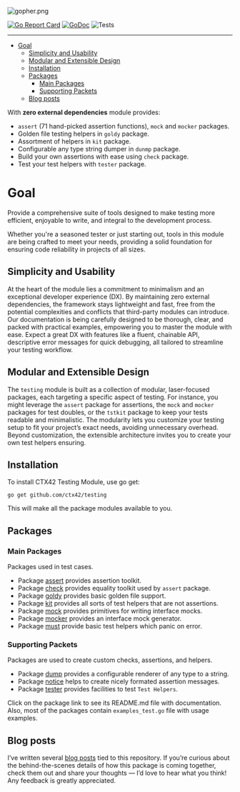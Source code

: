 ![gopher.png](doc/gopher.png)

[![Go Report Card](https://goreportcard.com/badge/github.com/ctx42/testing)](https://goreportcard.com/report/github.com/ctx42/testing)
[![GoDoc](https://img.shields.io/badge/api-Godoc-blue.svg)](https://pkg.go.dev/github.com/ctx42/testing)
![Tests](https://github.com/ctx42/testing/actions/workflows/go.yml/badge.svg?branch=master)

---

<!-- TOC -->
* [Goal](#goal)
  * [Simplicity and Usability](#simplicity-and-usability)
  * [Modular and Extensible Design](#modular-and-extensible-design)
  * [Installation](#installation)
  * [Packages](#packages)
    * [Main Packages](#main-packages)
    * [Supporting Packets](#supporting-packets)
  * [Blog posts](#blog-posts)
<!-- TOC -->

With **zero external dependencies** module provides:

- `assert` (71 hand-picked assertion functions), `mock` and `mocker` packages.
- Golden file testing helpers in `goldy` package.
- Assortment of helpers in `kit` package. 
- Configurable any type string dumper in `dunmp` package.
- Build your own assertions with ease using `check` package.
- Test your test helpers with `tester` package.

# Goal

Provide a comprehensive suite of tools designed to make testing more efficient, 
enjoyable to write, and integral to the development process.

Whether you're a seasoned tester or just starting out, tools in this module are 
being crafted to meet your needs, providing a solid foundation for ensuring 
code reliability in projects of all sizes.

## Simplicity and Usability

At the heart of the module lies a commitment to minimalism and an exceptional
developer experience (DX). By maintaining zero external dependencies, the
framework stays lightweight and fast, free from the potential complexities and
conflicts that third-party modules can introduce. Our documentation is being
carefully designed to be thorough, clear, and packed with practical examples,
empowering you to master the module with ease. Expect a great DX with features 
like a fluent, chainable API, descriptive error messages for quick debugging, 
all tailored to streamline your testing workflow.

## Modular and Extensible Design

The `testing` module is built as a collection of modular, laser-focused
packages, each targeting a specific aspect of testing. For instance, you might
leverage the `assert` package for assertions, the `mock` and `mocker` packages
for test doubles, or the `tstkit` package to keep your tests readable and
minimalistic. The modularity lets you customize your testing setup to fit your
project’s exact needs, avoiding unnecessary overhead. Beyond customization, the 
extensible architecture invites you to create your own test helpers ensuring.

## Installation
To install CTX42 Testing Module, use go get:

```shell
go get github.com/ctx42/testing
```

This will make all the package modules available to you.

## Packages

### Main Packages

Packages used in test cases. 

- Package [assert](pkg/assert/README.md) provides assertion toolkit.
- Package [check](pkg/check/README.md) provides equality toolkit used by `assert` package.
- Package [goldy](pkg/goldy/README.md) provides basic golden file support.
- Package [kit](pkg/kit/README.md) provides all sorts of test helpers that are not assertions.
- Package [mock](pkg/mock/README.md) provides primitives for writing interface mocks.
- Package [mocker](pkg/mocker/README.md) provides an interface mock generator.
- Package [must](pkg/must/README.md) provide basic test helpers which panic on error.

### Supporting Packets

Packages are used to create custom checks, assertions, and helpers.

- Package [dump](pkg/dump/README.md) provides a configurable renderer of any type to a string.
- Package [notice](pkg/notice/README.md) helps to create nicely formated assertion messages.
- Package [tester](pkg/tester/README.md) provides facilities to test `Test Helpers`.

Click on the package link to see its README.md file with documentation. Also, 
most of the packages contain `examples_test.go` file with usage examples.

## Blog posts

I’ve written several [blog posts](http://blog.ctx42.com/tags/gtm/) tied to this
repository. If you’re curious about the behind-the-scenes details of how this
package is coming together, check them out and share your thoughts — I’d love 
to hear what you think! Any feedback is greatly appreciated.
